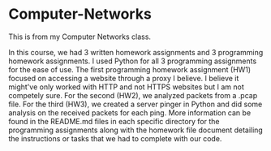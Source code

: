 # Computer-Networks
This is from my Computer Networks class. 

In this course, we had 3 written homework assignments and 3 programming homework assignments. I used Python for all 3 programming assignments for the ease of use. The first programming homework assignment (HW1) focused on accessing a website through a proxy I believe. I believe it might've only worked with HTTP and not HTTPS websites but I am not competely sure. For the second (HW2), we analyzed packets from a .pcap file. For the third (HW3), we created a server pinger in Python and did some analysis on the received packets for each ping. More information can be found in the README.md files in each specific directory for the programming assignments along with the homework file document detailing the instructions or tasks that we had to complete with our code.